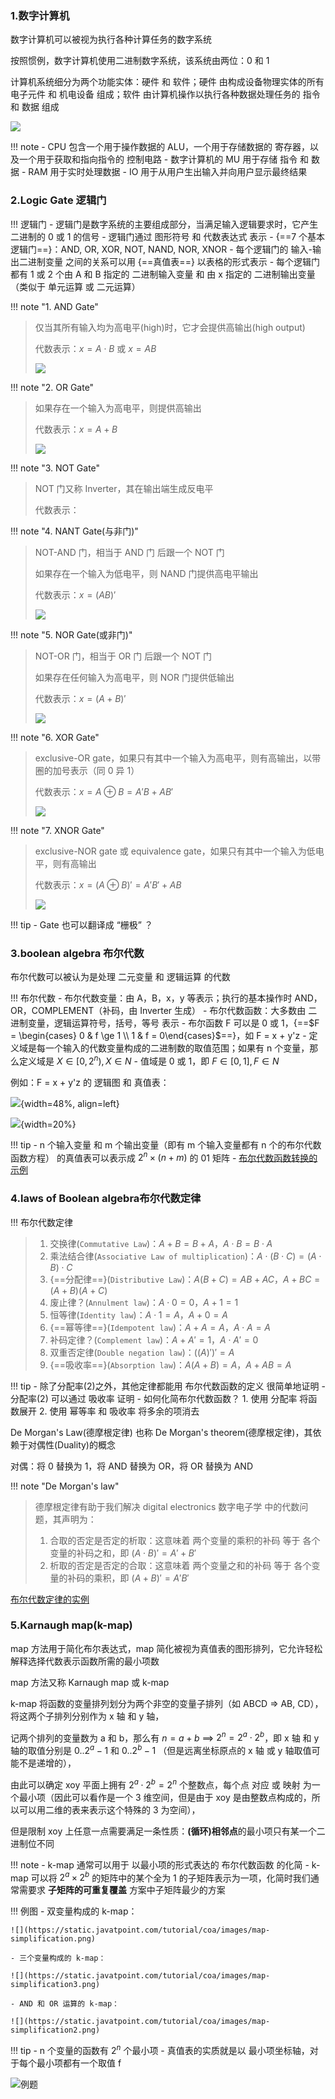 

### 1.数字计算机 ###

数字计算机可以被视为执行各种计算任务的数字系统

按照惯例，数字计算机使用二进制数字系统，该系统由两位：0 和 1

计算机系统细分为两个功能实体：硬件 和 软件；硬件 由构成设备物理实体的所有 电子元件 和 机电设备 组成；软件 由计算机操作以执行各种数据处理任务的 指令 和 数据 组成

![](https://static.javatpoint.com/tutorial/coa/images/digital-computers.png)

!!! note
	- CPU 包含一个用于操作数据的 ALU，一个用于存储数据的 寄存器，以及一个用于获取和指向指令的 控制电路
	- 数字计算机的 MU 用于存储 指令 和 数据
	- RAM 用于实时处理数据
	- IO 用于从用户生出输入并向用户显示最终结果

### 2.Logic Gate 逻辑门 ###

!!! 逻辑门
	- 逻辑门是数字系统的主要组成部分，当满足输入逻辑要求时，它产生二进制的 0 或 1 的信号
	- 逻辑门通过 图形符号 和 代数表达式 表示
	- {==7 个基本逻辑门==}：AND, OR, XOR, NOT, NAND, NOR, XNOR
	- 每个逻辑门的 输入-输出二进制变量 之间的关系可以用 {==真值表==} 以表格的形式表示
	- 每个逻辑门都有 1 或 2 个由 A 和 B 指定的 二进制输入变量 和 由 x 指定的 二进制输出变量 （类似于 单元运算 或 二元运算）

!!! note "1. AND Gate"
> 仅当其所有输入均为高电平(high)时，它才会提供高输出(high output)
> 
> 代数表示：$x = A\cdot B$ 或 $x = AB$
> 
> ![](https://static.javatpoint.com/tutorial/coa/images/logic-gates.png)

!!! note "2. OR Gate"
> 如果存在一个输入为高电平，则提供高输出
> 
> 代数表示：$x = A + B$
> 
> ![](https://static.javatpoint.com/tutorial/coa/images/logic-gates2.png)

!!! note "3. NOT Gate"
> NOT 门又称 Inverter，其在输出端生成反电平
> 
> 代数表示：

!!! note "4. NANT Gate(与非门)"
> NOT-AND 门，相当于 AND 门 后跟一个 NOT 门
> 
> 如果存在一个输入为低电平，则 NAND 门提供高电平输出
> 
> 代数表示：$x = (AB)'$
> 
> ![](https://static.javatpoint.com/tutorial/coa/images/logic-gates3.png)

!!! note "5. NOR Gate(或非门)"
> NOT-OR 门，相当于 OR 门 后跟一个 NOT 门
> 
> 如果存在任何输入为高电平，则 NOR 门提供低输出
> 
> 代数表示：$x = (A + B)'$
> 
> ![](https://static.javatpoint.com/tutorial/coa/images/logic-gates4.png)

!!! note "6. XOR Gate"
> exclusive-OR gate，如果只有其中一个输入为高电平，则有高输出，以带圈的加号表示（同 0 异 1）
> 
> 代数表示：$x = A \oplus B = A'B + AB'$
> 
> ![](https://static.javatpoint.com/tutorial/coa/images/logic-gates5.png)

!!! note "7. XNOR Gate"
> exclusive-NOR gate 或 equivalence gate，如果只有其中一个输入为低电平，则有高输出
> 
> 代数表示：$x = (A \oplus B)' = A'B' + AB$
> 
> ![](https://static.javatpoint.com/tutorial/coa/images/logic-gates6.png)


!!! tip
	- Gate 也可以翻译成 “栅极” ？

### 3.boolean algebra 布尔代数 ###

布尔代数可以被认为是处理 二元变量 和 逻辑运算 的代数

!!! 布尔代数
	- 布尔代数变量：由 A，B，x，y 等表示；执行的基本操作时 AND，OR，COMPLEMENT（补码，由 Inverter 生成）
	- 布尔代数函数：大多数由 二进制变量，逻辑运算符号，括号，等号 表示
		- 布尔函数 F 可以是 0 或 1，{==$F = \begin{cases} 0 & f \ge 1 \\ 1 & f = 0\end{cases}$==}，如 F = x + y'z
		- 定义域是每一个输入的代数变量构成的二进制数的取值范围；如果有 n 个变量，那么定义域是 $X \in [0, 2^n), X\in N$
		- 值域是 0 或 1，即 $F \in [0, 1], F\in N$

例如：F = x + y'z 的 逻辑图 和 真值表：

![](https://static.javatpoint.com/tutorial/coa/images/boolean-algebra.png){width=48%, align=left}

![](https://static.javatpoint.com/tutorial/coa/images/boolean-algebra2.png){width=20%}

!!! tip
	- n 个输入变量 和 m 个输出变量（即有 m 个输入变量都有 n 个的布尔代数函数方程） 的真值表可以表示成 $2^n \times (n + m)$ 的 01 矩阵
	- [布尔代数函数转换的示例](https://www.javatpoint.com/examples-of-boolean-algebra-simplification-using-logic-gates)

### 4.laws of Boolean algebra布尔代数定律 ###

!!! 布尔代数定律
> 1.	交换律(`Commutative Law`)：$A + B = B + A$，$A\cdot B = B\cdot A$
> 2.	乘法结合律(`Associative Law of multiplication`)：$A\cdot (B\cdot C) = (A\cdot B)\cdot C$
> 3.	{==分配律==}(`Distributive Law`)：$A(B+C) = AB + AC$，$A+BC = (A+B)(A+C)$
> 4.	废止律？(`Annulment law`)：$A\cdot 0 = 0$，$A + 1 = 1$
> 5.	恒等律(`Identity law`)：$A\cdot 1 = A$，$A+0=A$
> 6.	{==幂等律==}(`Idempotent law`)：$A + A = A$，$A\cdot A = A$
> 7.	补码定律？(`Complement law`)：$A + A' = 1$，$A\cdot A' = 0$
> 8.	双重否定律(`Double negation law`)：$((A)')' = A$
> 9.	{==吸收率==}(`Absorption law`)：$A(A + B) = A$，$A + AB = A$

!!! tip
	- 除了分配率(2)之外，其他定律都能用 布尔代数函数的定义 很简单地证明
	- 分配率(2) 可以通过 吸收率 证明
	- 如何化简布尔代数函数？
		1.	使用 分配率 将函数展开
		2.	使用 幂等率 和 吸收率 将多余的项消去

De Morgan's Law(德摩根定律) 也称 De Morgan's theorem(德摩根定律)，其依赖于对偶性(Duality)的概念

对偶：将 0 替换为 1，将 AND 替换为 OR，将 OR 替换为 AND

!!! note "De Morgan's law"
> 德摩根定律有助于我们解决 digital electronics 数字电子学 中的代数问题，其声明为：
> 
> 1.	合取的否定是否定的析取：这意味着 两个变量的乘积的补码 等于 各个变量的补码之和，即 $(A\cdot B)' = A' + B'$
> 2.	析取的否定是否定的合取：这意味着 两个变量之和的补码 等于 各个变量的补码的乘积，即 $(A + B)' = A'B'$

[布尔代数定律的实例](https://www.javatpoint.com/simplification-using-boolean-algebra)


### 5.Karnaugh map(k-map) ###

map 方法用于简化布尔表达式，map 简化被视为真值表的图形排列，它允许轻松解释选择代数表示函数所需的最小项数

map 方法又称 Karnaugh map 或 k-map

k-map 将函数的变量排列划分为两个非空的变量子排列（如 ABCD => AB, CD），将这两个子排列分别作为 x 轴 和 y 轴，

记两个排列的变量数为 a 和 b，那么有 $n = a + b$ $\implies$ $2^n = 2^a \cdot 2^b$，即 x 轴 和 y 轴的取值分别是 $0..2^a-1$ 和 $0..2^b-1$ （但是远离坐标原点的 x 轴 或 y 轴取值可能不是递增的），

由此可以确定 xoy 平面上拥有 $2^a\cdot 2^b = 2^n$ 个整数点，每个点 对应 或 映射 为一个最小项（因此可以看作是一个 3 维空间，但是由于 xoy 是由整数点构成的，所以可以用二维的表来表示这个特殊的 3 为空间），

但是限制 xoy 上任意一点需要满足一条性质：**(循环)相邻点**的最小项只有某一个二进制位不同

!!! note
	- k-map 通常可以用于 以最小项的形式表达的 布尔代数函数 的化简
	- k-map 可以将 $2^a\times 2^b$ 的矩阵中的某个全为 1 的子矩阵表示为一项，化简时我们通常需要求 **子矩阵的可重复覆盖** 方案中子矩阵最少的方案


!!! 例图
	- 双变量构成的 k-map：

	![](https://static.javatpoint.com/tutorial/coa/images/map-simplification.png)

	- 三个变量构成的 k-map：

	![](https://static.javatpoint.com/tutorial/coa/images/map-simplification3.png)
	
	- AND 和 OR 运算的 k-map：

	![](https://static.javatpoint.com/tutorial/coa/images/map-simplification2.png)



!!! tip
	- n 个变量的函数有 $2^n$ 个最小项
	- 真值表的实质就是以 最小项坐标轴，对于每个最小项都有一个取值 f


![例题](https://www.javatpoint.com/examples-of-boolean-algebra-simplifications-using-the-map-method)


